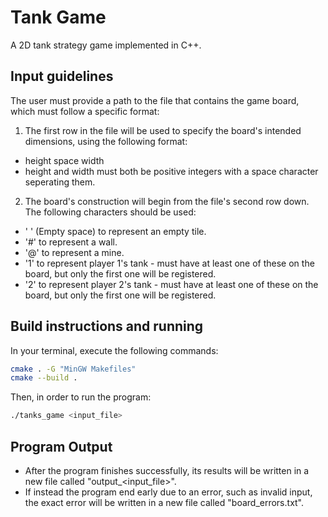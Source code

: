 # Tank Game

A 2D tank strategy game implemented in C++.

## Input guidelines

The user must provide a path to the file that contains the game board, which must follow a specific format:
1. The first row in the file will be used to specify the board's intended dimensions, using the following format:
- height space width
- height and width must both be positive integers with a space character seperating them.
2. The board's construction will begin from the file's second row down. The following characters should be used:
- ' ' (Empty space) to represent an empty tile.
- '#' to represent a wall.
- '@' to represent a mine.
- '1' to represent player 1's tank - must have at least one of these on the board, but only the first one will be registered.
- '2' to represent player 2's tank - must have at least one of these on the board, but only the first one will be registered.

## Build instructions and running

In your terminal, execute the following commands:
```bash
cmake . -G "MinGW Makefiles"
cmake --build .
```

Then, in order to run the program:
```bash
./tanks_game <input_file>
```

## Program Output

- After the program finishes successfully, its results will be written in a new file called "output_<input_file>".
- If instead the program end early due to an error, such as invalid input, the exact error will be written in a new file called "board_errors.txt".